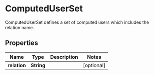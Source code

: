 

# ComputedUserSet

ComputedUserSet defines a set of computed users which includes the relation name.

## Properties

| Name | Type | Description | Notes |
|------------ | ------------- | ------------- | -------------|
|**relation** | **String** |  |  [optional] |



